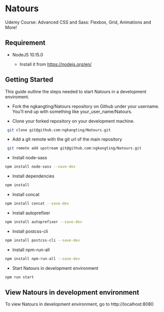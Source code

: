 # Natours

Udemy Course: Advanced CSS and Sass: Flexbox, Grid, Animations and More!

Requirement
------------------

* NodeJS 10.15.0

  - Install it from https://nodejs.org/en/

Getting Started
------------------
This guide outline the steps needed to start Natours in a development enviroment.

 * Fork the ngkangting/Natours repository on Github under your username. You’ll end up with something like your_user_name/Natours.

 * Clone your forked repository on your development machine.

```sh
 git clone git@github.com:ngkangting/Natours.git
```

* Add a git remote with the git url of the main repository

```sh
 git remote add upstream git@github.com:ngkangting/Natours.git
```

* Install node-sass

```sh
npm install node-sass --save-dev
```

* Install dependencies

```sh
npm install
```

* Install concat

```sh
npm install concat --save-dev
```

* Install autoprefixer

```sh
npm install autoprefixer --save-dev
```

* Install postcss-cli

```sh
npm install postcss-cli --save-dev
```

* Install npm-run-all

```sh
npm install npm-run-all --save-dev
```

* Start Natours in development environment

```sh
npm run start
```

View Natours in development environment
------------------
To view Natours in development environment, go to http://localhost:8080

